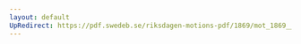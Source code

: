 ```yaml
---
layout: default
UpRedirect: https://pdf.swedeb.se/riksdagen-motions-pdf/1869/mot_1869__ak__00337/mot_1869__ak__00337_001.pdf
---
```

